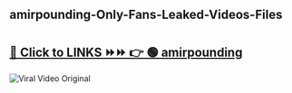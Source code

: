 
 ## amirpounding-Only-Fans-Leaked-Videos-Files

# <h2><a href="https://mediaupload.pro?amirpounding">🔗 Click to LINKS ⏩⏩ 👉 🟢 amirpounding </a></h2>

<a href="https://mediaupload.pro?amirpounding" rel="nofollow" data-target="animated-image.originalLink"><img src="https://i.ibb.co.com/xMMVF88/686577567.gif" alt="Viral Video Original" style="max-width: 100%; display: inline-block;" data-target="animated-image.originalImage"></a>